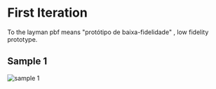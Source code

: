 # First Iteration 

To the layman pbf means "protótipo de baixa-fidelidade" , low fidelity prototype.

## Sample 1
![sample 1](https://github.com/alravid/ipm/blob/main/bakeoff-1/pbf1/photos/pbf1-1.jpg)


